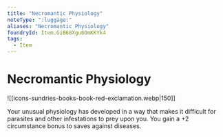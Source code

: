 ```yaml
---
title: "Necromantic Physiology"
noteType: ":luggage:"
aliases: "Necromantic Physiology"
foundryId: Item.GiB68Xgu8OmKKYk4
tags:
  - Item
---
```


# Necromantic Physiology
![[icons-sundries-books-book-red-exclamation.webp|150]]

Your unusual physiology has developed in a way that makes it difficult for parasites and other infestations to prey upon you. You gain a +2 circumstance bonus to saves against diseases.
